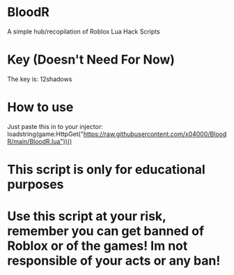 # BloodR
A simple hub/recopilation of Roblox Lua Hack Scripts
# Key (Doesn't Need For Now)
The key is: 12shadows
# How to use
Just paste this in to your injector: loadstring(game:HttpGet("https://raw.githubusercontent.com/x04000/BloodR/main/BloodR.lua"))()
# This script is only for educational purposes
# Use this script at your risk, remember you can get banned of Roblox or of the games! Im not responsible of your acts or any ban!

